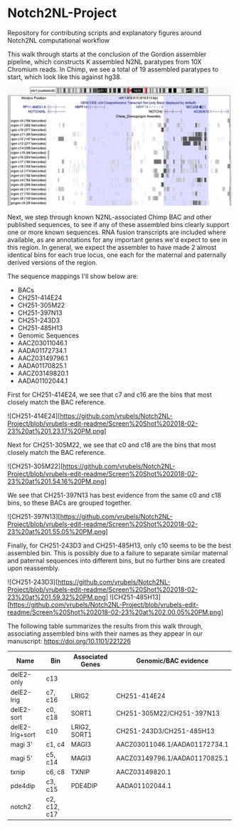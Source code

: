 # Notch2NL-Project
Repository for contributing scripts and explanatory figures around Notch2NL computational workflow


This walk through starts at the conclusion of the Gordion assembler pipeline, which constructs K assembled N2NL paratypes from 10X Chromium reads. In Chimp, we see a total of 19 assembled paratypes to start, which look like this against hg38.

![assembly](https://github.com/vrubels/Notch2NL-Project/blob/vrubels-edit-readme/Screen%20Shot%202018-02-23%20at%201.05.13%20PM.png)

Next, we step through known N2NL-associated Chimp BAC and other published sequences, to see if any of these assembled bins clearly support one or more known sequences. RNA fusion transcripts are included where available, as are annotations for any important genes we'd expect to see in this region. In general, we expect the assembler to have made 2 almost identical bins for each true locus, one each for the maternal and paternally derived versions of the region.

The sequence mappings I'll show below are:

* BACs
 * CH251-414E24
 * CH251-305M22
 * CH251-397N13
 * CH251-243D3
 * CH251-485H13
* Genomic Sequences
 * AACZ03011046.1
 * AADA01172734.1
 * AACZ03149796.1
 * AADA01170825.1
 * AACZ03149820.1
 * AADA01102044.1
 
 First for CH251-414E24, we see that c7 and c16 are the bins that most closely match the BAC reference.
 
 ![CH251-414E24][https://github.com/vrubels/Notch2NL-Project/blob/vrubels-edit-readme/Screen%20Shot%202018-02-23%20at%201.23.17%20PM.png]
 
 Next for CH251-305M22, we see that c0 and c18 are the bins that most closely match the BAC reference. 
 
 ![CH251-305M22][https://github.com/vrubels/Notch2NL-Project/blob/vrubels-edit-readme/Screen%20Shot%202018-02-23%20at%201.54.16%20PM.png]
 
 We see that CH251-397N13 has best evidence from the same c0 and c18 bins, so these BACs are grouped together.
 
 ![CH251-397N13][https://github.com/vrubels/Notch2NL-Project/blob/vrubels-edit-readme/Screen%20Shot%202018-02-23%20at%201.55.05%20PM.png]
 
 Finally, for CH251-243D3 and CH251-485H13, only c10 seems to be the best assembled bin. This is possibly due to a failure to separate similar maternal and paternal sequences into different bins, but no further bins are created upon reassembly.
 
 ![CH251-243D3][https://github.com/vrubels/Notch2NL-Project/blob/vrubels-edit-readme/Screen%20Shot%202018-02-23%20at%201.59.32%20PM.png]
 ![CH251-485H13][https://github.com/vrubels/Notch2NL-Project/blob/vrubels-edit-readme/Screen%20Shot%202018-02-23%20at%202.00.05%20PM.png]
 
 

The following table summarizes the results from this walk through, associating assembled bins with their names as they appear in our manuscript: https://doi.org/10.1101/221226

Name | Bin | Associated Genes | Genomic/BAC evidence
-----|-----|------------------|---------------------
delE2-only |	c13 | |
delE2-lrig |	c7, c16 | LRIG2 | CH251-414E24
delE2-sort	| c0, c18 | SORT1 | CH251-305M22/CH251-397N13
delE2-lrig+sort |	c10 | LRIG2, SORT1 | CH251-243D3/CH251-485H13
magi 3'	| c1, c4 | MAGI3 | AACZ03011046.1/AADA01172734.1
magi 5'	| c5, c14 | MAGI3 | AACZ03149796.1/AADA01170825.1
txnip	| c6, c8 | TXNIP | AACZ03149820.1
pde4dip	| c3, c15 | PDE4DIP | AADA01102044.1
notch2	| c2, c12, c17 | |
